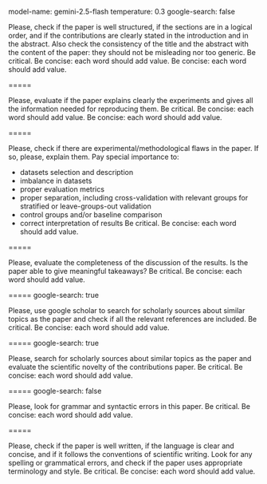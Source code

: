 model-name: gemini-2.5-flash
temperature: 0.3
google-search: false

Please, check if the paper is well structured, if the sections are in a logical order, and if the contributions are clearly stated in the introduction and in the abstract. Also check the consistency of the title and the abstract with the content of the paper: they should not be misleading nor too generic.
Be critical. Be concise: each word should add value. Be concise: each word should add value.

=====

Please, evaluate if the paper explains clearly the experiments and gives all the information needed for reproducing them.
Be critical. Be concise: each word should add value. Be concise: each word should add value.

=====

Please, check if there are experimental/methodological flaws in the paper. If so, please, explain them.
Pay special importance to:

- datasets selection and description
- imbalance in datasets
- proper evaluation metrics
- proper separation, including cross-validation with relevant groups for stratified or
  leave-groups-out validation
- control groups and/or baseline comparison
- correct interpretation of results
Be critical. Be concise: each word should add value.

=====

Please, evaluate the completeness of the discussion of the results. Is the paper able to give meaningful takeaways?
Be critical. Be concise: each word should add value.

=====
google-search: true

Please, use google scholar to search for scholarly sources about similar topics as the paper and check if all the relevant references are included.
Be critical. Be concise: each word should add value.

=====
google-search: true

Please, search for scholarly sources about similar topics as the paper and evaluate the scientific novelty of the contributions paper.
Be critical. Be concise: each word should add value.

=====
google-search: false

Please, look for grammar and syntactic errors in this paper.
Be critical. Be concise: each word should add value.

=====

Please, check if the paper is well written, if the language is clear and concise, and if it follows the conventions of scientific writing. Look for any spelling or grammatical errors, and check if the paper uses appropriate terminology and style.
Be critical. Be concise: each word should add value.
